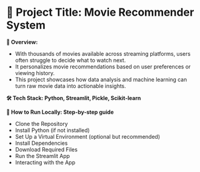 # **🚀 Project Title: Movie Recommender System**

**🎯 Overview:**

- With thousands of movies available across streaming platforms, users often struggle to decide what to watch next.
- It personalizes movie recommendations based on user preferences or viewing history.
- This project showcases how data analysis and machine learning can turn raw movie data into actionable insights.

**🛠️ Tech Stack: Python, Streamlit, Pickle, Scikit-learn**

**📝 How to Run Locally: Step-by-step guide**

- Clone the Repository
- Install Python (if not installed)
- Set Up a Virtual Environment (optional but recommended)
- Install Dependencies
- Download Required Files
- Run the Streamlit App
- Interacting with the App
